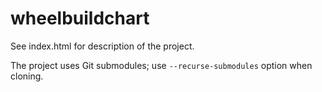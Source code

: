 wheelbuildchart
===============

See index.html for description of the project.

The project uses Git submodules; use `--recurse-submodules` option when cloning.

